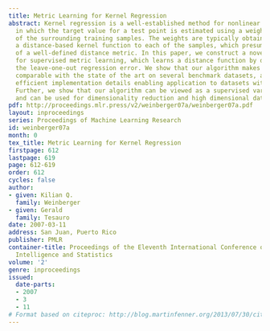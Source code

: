 ```yaml
---
title: Metric Learning for Kernel Regression
abstract: Kernel regression is a well-established method for nonlinear regression
  in which the target value for a test point is estimated using a weighted average
  of the surrounding training samples. The weights are typically obtained by applying
  a distance-based kernel function to each of the samples, which presumes the existence
  of a well-defined distance metric. In this paper, we construct a novel algorithm
  for supervised metric learning, which learns a distance function by directly minimizing
  the leave-one-out regression error. We show that our algorithm makes kernel regression
  comparable with the state of the art on several benchmark datasets, and we provide
  efficient implementation details enabling application to datasets with  O(10k) instances.
  Further, we show that our algorithm can be viewed as a supervised variation of PCA
  and can be used for dimensionality reduction and high dimensional data visualization.
pdf: http://proceedings.mlr.press/v2/weinberger07a/weinberger07a.pdf
layout: inproceedings
series: Proceedings of Machine Learning Research
id: weinberger07a
month: 0
tex_title: Metric Learning for Kernel Regression
firstpage: 612
lastpage: 619
page: 612-619
order: 612
cycles: false
author:
- given: Kilian Q.
  family: Weinberger
- given: Gerald
  family: Tesauro
date: 2007-03-11
address: San Juan, Puerto Rico
publisher: PMLR
container-title: Proceedings of the Eleventh International Conference on Artificial
  Intelligence and Statistics
volume: '2'
genre: inproceedings
issued:
  date-parts:
  - 2007
  - 3
  - 11
# Format based on citeproc: http://blog.martinfenner.org/2013/07/30/citeproc-yaml-for-bibliographies/
---
```

